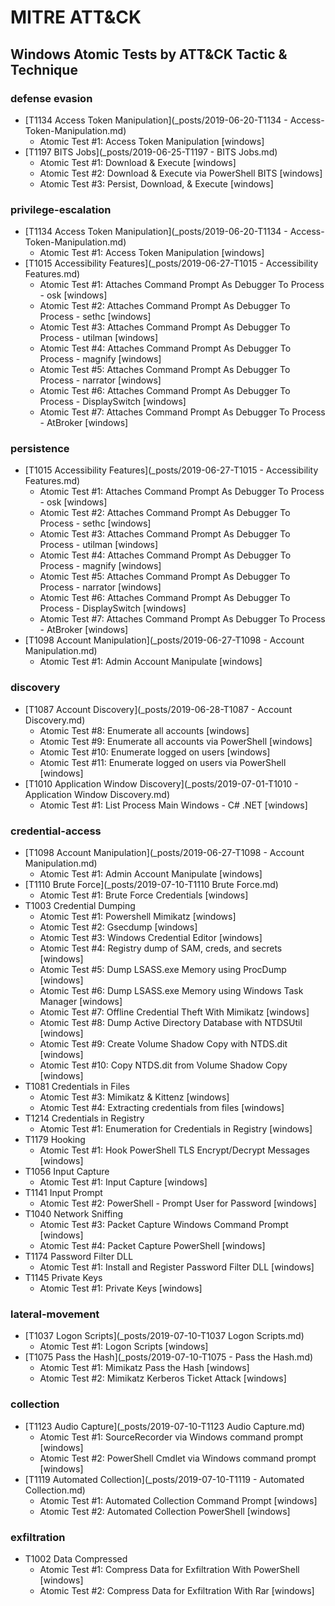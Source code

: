 # MITRE ATT&CK

## Windows Atomic Tests by ATT&CK Tactic & Technique

### defense evasion

- [T1134 Access Token Manipulation](_posts/2019-06-20-T1134 - Access-Token-Manipulation.md)
	- Atomic Test #1: Access Token Manipulation [windows]
- [T1197 BITS Jobs](_posts/2019-06-25-T1197 - BITS Jobs.md)
	- Atomic Test #1: Download & Execute [windows]
	- Atomic Test #2: Download & Execute via PowerShell BITS [windows]
	- Atomic Test #3: Persist, Download, & Execute [windows]

### privilege-escalation

- [T1134 Access Token Manipulation](_posts/2019-06-20-T1134 - Access-Token-Manipulation.md)
	- Atomic Test #1: Access Token Manipulation [windows]
- [T1015 Accessibility Features](_posts/2019-06-27-T1015 - Accessibility Features.md)
  - Atomic Test #1: Attaches Command Prompt As Debugger To Process - osk [windows]
  - Atomic Test #2: Attaches Command Prompt As Debugger To Process - sethc [windows]
  - Atomic Test #3: Attaches Command Prompt As Debugger To Process - utilman [windows]
  - Atomic Test #4: Attaches Command Prompt As Debugger To Process - magnify [windows]
  - Atomic Test #5: Attaches Command Prompt As Debugger To Process - narrator [windows]
  - Atomic Test #6: Attaches Command Prompt As Debugger To Process - DisplaySwitch [windows]
  - Atomic Test #7: Attaches Command Prompt As Debugger To Process - AtBroker [windows]
  
### persistence

- [T1015 Accessibility Features](_posts/2019-06-27-T1015 - Accessibility Features.md)
  - Atomic Test #1: Attaches Command Prompt As Debugger To Process - osk [windows]
  - Atomic Test #2: Attaches Command Prompt As Debugger To Process - sethc [windows]
  - Atomic Test #3: Attaches Command Prompt As Debugger To Process - utilman [windows]
  - Atomic Test #4: Attaches Command Prompt As Debugger To Process - magnify [windows]
  - Atomic Test #5: Attaches Command Prompt As Debugger To Process - narrator [windows]
  - Atomic Test #6: Attaches Command Prompt As Debugger To Process - DisplaySwitch [windows]
  - Atomic Test #7: Attaches Command Prompt As Debugger To Process - AtBroker [windows]  
- [T1098 Account Manipulation](_posts/2019-06-27-T1098 - Account Manipulation.md)
  - Atomic Test #1: Admin Account Manipulate [windows]

### discovery

- [T1087 Account Discovery](_posts/2019-06-28-T1087 - Account Discovery.md)
  - Atomic Test #8: Enumerate all accounts [windows]
  - Atomic Test #9: Enumerate all accounts via PowerShell [windows]
  - Atomic Test #10: Enumerate logged on users [windows]
  - Atomic Test #11: Enumerate logged on users via PowerShell [windows]
- [T1010 Application Window Discovery](_posts/2019-07-01-T1010 - Application Window Discovery.md)
  - Atomic Test #1: List Process Main Windows - C# .NET [windows]

### credential-access

- [T1098 Account Manipulation](_posts/2019-06-27-T1098 - Account Manipulation.md)
  - Atomic Test #1: Admin Account Manipulate [windows]
- [T1110 Brute Force](_posts/2019-07-10-T1110 Brute Force.md)
  - Atomic Test #1: Brute Force Credentials [windows]
- T1003 Credential Dumping
  - Atomic Test #1: Powershell Mimikatz [windows]
  - Atomic Test #2: Gsecdump [windows]
  - Atomic Test #3: Windows Credential Editor [windows]
  - Atomic Test #4: Registry dump of SAM, creds, and secrets [windows]
  - Atomic Test #5: Dump LSASS.exe Memory using ProcDump [windows]
  - Atomic Test #6: Dump LSASS.exe Memory using Windows Task Manager [windows]
  - Atomic Test #7: Offline Credential Theft With Mimikatz [windows]
  - Atomic Test #8: Dump Active Directory Database with NTDSUtil [windows]
  - Atomic Test #9: Create Volume Shadow Copy with NTDS.dit [windows]
  - Atomic Test #10: Copy NTDS.dit from Volume Shadow Copy [windows]
- T1081 Credentials in Files
  - Atomic Test #3: Mimikatz & Kittenz [windows]
  - Atomic Test #4: Extracting credentials from files [windows]
- T1214 Credentials in Registry
  - Atomic Test #1: Enumeration for Credentials in Registry [windows]
- T1179 Hooking
  - Atomic Test #1: Hook PowerShell TLS Encrypt/Decrypt Messages [windows]
- T1056 Input Capture
  - Atomic Test #1: Input Capture [windows]
- T1141 Input Prompt
  - Atomic Test #2: PowerShell - Prompt User for Password [windows]
- T1040 Network Sniffing
  - Atomic Test #3: Packet Capture Windows Command Prompt [windows]
  - Atomic Test #4: Packet Capture PowerShell [windows]
- T1174 Password Filter DLL
  - Atomic Test #1: Install and Register Password Filter DLL [windows]
- T1145 Private Keys
  - Atomic Test #1: Private Keys [windows]
  
### lateral-movement

- [T1037 Logon Scripts](_posts/2019-07-10-T1037 Logon Scripts.md)
  - Atomic Test #1: Logon Scripts [windows]
- [T1075 Pass the Hash](_posts/2019-07-10-T1075 - Pass the Hash.md)
  - Atomic Test #1: Mimikatz Pass the Hash [windows]
  - Atomic Test #2: Mimikatz Kerberos Ticket Attack [windows]
  
### collection

- [T1123 Audio Capture](_posts/2019-07-10-T1123 Audio Capture.md) 
  - Atomic Test #1: SourceRecorder via Windows command prompt [windows]
  - Atomic Test #2: PowerShell Cmdlet via Windows command prompt [windows]
- [T1119 Automated Collection](_posts/2019-07-10-T1119 - Automated Collection.md)
  - Atomic Test #1: Automated Collection Command Prompt [windows]
  - Atomic Test #2: Automated Collection PowerShell [windows]
  
 ### exfiltration
 
- T1002 Data Compressed
  - Atomic Test #1: Compress Data for Exfiltration With PowerShell [windows]
  - Atomic Test #2: Compress Data for Exfiltration With Rar [windows]
